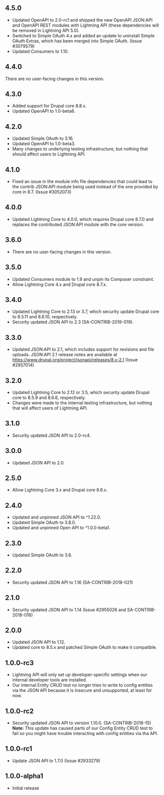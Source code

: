 ## 4.5.0
* Updated OpenAPI to 2.0-rc1 and shipped the new OpenAPI JSON:API and OpenAPI
  REST modules with Lightning API (these dependencies will be removed in
  Lightning API 5.0).
* Switched to Simple OAuth 4.x and added an update to uninstall Simple
  OAuth Extras, which has been merged into Simple OAuth. (Issue #3079579)
* Updated Consumers to 1.10.

## 4.4.0
There are no user-facing changes in this version.

## 4.3.0
* Added support for Drupal core 8.8.x.
* Updated OpenAPI to 1.0-beta6.

## 4.2.0
* Updated Simple OAuth to 3.16.
* Updated OpenAPI to 1.0-beta3.
* Many changes to underlying testing infrastructure, but nothing
  that should affect users to Lightning API.

## 4.1.0
* Fixed an issue in the module info file dependencies that could lead to the
  contrib JSON:API module being used instead of the one provided by core in 8.7.
  (Issue #3052073)

## 4.0.0
* Updated Lightning Core to 4.0.0, which requires Drupal core 8.7.0 and replaces
  the contributed JSON:API module with the core version.

## 3.6.0
* There are no user-facing changes in this version.

## 3.5.0
* Updated Consumers module to 1.9 and unpin its Composer constraint.
* Allow Lightning Core 4.x and Drupal core 8.7.x.

## 3.4.0
* Updated Lightning Core to 2.13 or 3.7, which security update Drupal core to
  8.5.11 and 8.6.10, respectively.
* Security updated JSON API to 2.3 (SA-CONTRIB-2019-019).

## 3.3.0
* Updated JSON:API to 2.1, which includes support for revisions and file uploads.
  JSON:API 2.1 release notes are available at https://www.drupal.org/project/jsonapi/releases/8.x-2.1
  (Issue #2957014)

## 3.2.0
* Updated Lightning Core to 2.12 or 3.5, which security update Drupal core to
  8.5.9 and 8.6.6, respectively.
* Changes were made to the internal testing infrastructure, but nothing that 
  will affect users of Lightning API.

## 3.1.0
* Security updated JSON API to 2.0-rc4.

## 3.0.0
* Updated JSON API to 2.0.

## 2.5.0
* Allow Lightning Core 3.x and Drupal core 8.6.x.

## 2.4.0
* Updated and unpinned JSON API to ^1.22.0.
* Updated Simple OAuth to 3.8.0.
* Updated and unpinned Open API to ^1.0.0-beta1.

## 2.3.0
* Updated Simple OAuth to 3.6.

## 2.2.0
* Security updated JSON API to 1.16 (SA-CONTRIB-2018-021)

## 2.1.0
* Security updated JSON API to 1.14 (Issue #2955026 and SA-CONTRIB-2018-016)

## 2.0.0
* Updated JSON API to 1.12.
* Updated core to 8.5.x and patched Simple OAuth to make it compatible.

## 1.0.0-rc3
* Lightning API will only set up developer-specific settings when our internal
  developer tools are installed.
* Our internal Entity CRUD test no longer tries to write to config entities via
  the JSON API because it is insecure and unsupported, at least for now.

## 1.0.0-rc2
* Security updated JSON API to version 1.10.0. (SA-CONTRIB-2018-15)  
  **Note:** This update has caused parts of our Config Entity CRUD test to fail
  so you might have trouble interacting with config entities via tha API.  

## 1.0.0-rc1
* Update JSON API to 1.7.0 (Issue #2933279)

## 1.0.0-alpha1
* Initial release
